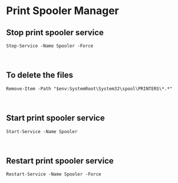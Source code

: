 <h1>Print Spooler Manager</h1>

<h2>Stop print spooler service</h2>

```
Stop-Service -Name Spooler -Force

```
<br>

<h2>To delete the files</h2>

```
Remove-Item -Path "$env:SystemRoot\System32\spool\PRINTERS\*.*"

```
<br>

<h2>Start print spooler service</h2>

```
Start-Service -Name Spooler

```
<br>

<h2>Restart print spooler service</h2>

```
Restart-Service -Name Spooler -Force 

```
<br>

